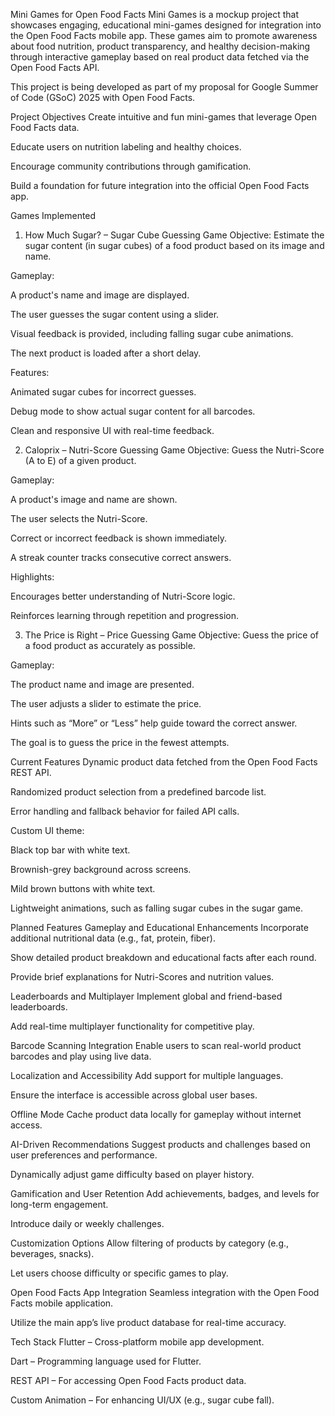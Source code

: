 Mini Games for Open Food Facts
Mini Games is a mockup project that showcases engaging, educational mini-games designed for integration into the Open Food Facts mobile app. These games aim to promote awareness about food nutrition, product transparency, and healthy decision-making through interactive gameplay based on real product data fetched via the Open Food Facts API.

This project is being developed as part of my proposal for Google Summer of Code (GSoC) 2025 with Open Food Facts.

Project Objectives
Create intuitive and fun mini-games that leverage Open Food Facts data.

Educate users on nutrition labeling and healthy choices.

Encourage community contributions through gamification.

Build a foundation for future integration into the official Open Food Facts app.

Games Implemented
1. How Much Sugar? – Sugar Cube Guessing Game
Objective:
Estimate the sugar content (in sugar cubes) of a food product based on its image and name.

Gameplay:

A product's name and image are displayed.

The user guesses the sugar content using a slider.

Visual feedback is provided, including falling sugar cube animations.

The next product is loaded after a short delay.

Features:

Animated sugar cubes for incorrect guesses.

Debug mode to show actual sugar content for all barcodes.

Clean and responsive UI with real-time feedback.

2. Caloprix – Nutri-Score Guessing Game
Objective:
Guess the Nutri-Score (A to E) of a given product.

Gameplay:

A product's image and name are shown.

The user selects the Nutri-Score.

Correct or incorrect feedback is shown immediately.

A streak counter tracks consecutive correct answers.

Highlights:

Encourages better understanding of Nutri-Score logic.

Reinforces learning through repetition and progression.

3. The Price is Right – Price Guessing Game
Objective:
Guess the price of a food product as accurately as possible.

Gameplay:

The product name and image are presented.

The user adjusts a slider to estimate the price.

Hints such as “More” or “Less” help guide toward the correct answer.

The goal is to guess the price in the fewest attempts.

Current Features
Dynamic product data fetched from the Open Food Facts REST API.

Randomized product selection from a predefined barcode list.

Error handling and fallback behavior for failed API calls.

Custom UI theme:

Black top bar with white text.

Brownish-grey background across screens.

Mild brown buttons with white text.

Lightweight animations, such as falling sugar cubes in the sugar game.

Planned Features
Gameplay and Educational Enhancements
Incorporate additional nutritional data (e.g., fat, protein, fiber).

Show detailed product breakdown and educational facts after each round.

Provide brief explanations for Nutri-Scores and nutrition values.

Leaderboards and Multiplayer
Implement global and friend-based leaderboards.

Add real-time multiplayer functionality for competitive play.

Barcode Scanning Integration
Enable users to scan real-world product barcodes and play using live data.

Localization and Accessibility
Add support for multiple languages.

Ensure the interface is accessible across global user bases.

Offline Mode
Cache product data locally for gameplay without internet access.

AI-Driven Recommendations
Suggest products and challenges based on user preferences and performance.

Dynamically adjust game difficulty based on player history.

Gamification and User Retention
Add achievements, badges, and levels for long-term engagement.

Introduce daily or weekly challenges.

Customization Options
Allow filtering of products by category (e.g., beverages, snacks).

Let users choose difficulty or specific games to play.

Open Food Facts App Integration
Seamless integration with the Open Food Facts mobile application.

Utilize the main app’s live product database for real-time accuracy.

Tech Stack
Flutter – Cross-platform mobile app development.

Dart – Programming language used for Flutter.

REST API – For accessing Open Food Facts product data.

Custom Animation – For enhancing UI/UX (e.g., sugar cube fall).
